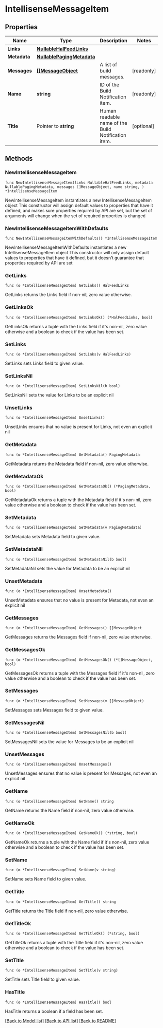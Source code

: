 <!--
Copyright (C) 2020-2025 Arm Limited or its affiliates and Contributors. All rights reserved.
SPDX-License-Identifier: Apache-2.0
-->
# IntellisenseMessageItem

## Properties

Name | Type | Description | Notes
------------ | ------------- | ------------- | -------------
**Links** | [**NullableHalFeedLinks**](HalFeedLinks.md) |  | 
**Metadata** | [**NullablePagingMetadata**](PagingMetadata.md) |  | 
**Messages** | [**[]MessageObject**](MessageObject.md) | A list of build messages. | [readonly] 
**Name** | **string** | ID of the Build Notification item. | [readonly] 
**Title** | Pointer to **string** | Human readable name of the Build Notification item. | [optional] 

## Methods

### NewIntellisenseMessageItem

`func NewIntellisenseMessageItem(links NullableHalFeedLinks, metadata NullablePagingMetadata, messages []MessageObject, name string, ) *IntellisenseMessageItem`

NewIntellisenseMessageItem instantiates a new IntellisenseMessageItem object
This constructor will assign default values to properties that have it defined,
and makes sure properties required by API are set, but the set of arguments
will change when the set of required properties is changed

### NewIntellisenseMessageItemWithDefaults

`func NewIntellisenseMessageItemWithDefaults() *IntellisenseMessageItem`

NewIntellisenseMessageItemWithDefaults instantiates a new IntellisenseMessageItem object
This constructor will only assign default values to properties that have it defined,
but it doesn't guarantee that properties required by API are set

### GetLinks

`func (o *IntellisenseMessageItem) GetLinks() HalFeedLinks`

GetLinks returns the Links field if non-nil, zero value otherwise.

### GetLinksOk

`func (o *IntellisenseMessageItem) GetLinksOk() (*HalFeedLinks, bool)`

GetLinksOk returns a tuple with the Links field if it's non-nil, zero value otherwise
and a boolean to check if the value has been set.

### SetLinks

`func (o *IntellisenseMessageItem) SetLinks(v HalFeedLinks)`

SetLinks sets Links field to given value.


### SetLinksNil

`func (o *IntellisenseMessageItem) SetLinksNil(b bool)`

 SetLinksNil sets the value for Links to be an explicit nil

### UnsetLinks
`func (o *IntellisenseMessageItem) UnsetLinks()`

UnsetLinks ensures that no value is present for Links, not even an explicit nil
### GetMetadata

`func (o *IntellisenseMessageItem) GetMetadata() PagingMetadata`

GetMetadata returns the Metadata field if non-nil, zero value otherwise.

### GetMetadataOk

`func (o *IntellisenseMessageItem) GetMetadataOk() (*PagingMetadata, bool)`

GetMetadataOk returns a tuple with the Metadata field if it's non-nil, zero value otherwise
and a boolean to check if the value has been set.

### SetMetadata

`func (o *IntellisenseMessageItem) SetMetadata(v PagingMetadata)`

SetMetadata sets Metadata field to given value.


### SetMetadataNil

`func (o *IntellisenseMessageItem) SetMetadataNil(b bool)`

 SetMetadataNil sets the value for Metadata to be an explicit nil

### UnsetMetadata
`func (o *IntellisenseMessageItem) UnsetMetadata()`

UnsetMetadata ensures that no value is present for Metadata, not even an explicit nil
### GetMessages

`func (o *IntellisenseMessageItem) GetMessages() []MessageObject`

GetMessages returns the Messages field if non-nil, zero value otherwise.

### GetMessagesOk

`func (o *IntellisenseMessageItem) GetMessagesOk() (*[]MessageObject, bool)`

GetMessagesOk returns a tuple with the Messages field if it's non-nil, zero value otherwise
and a boolean to check if the value has been set.

### SetMessages

`func (o *IntellisenseMessageItem) SetMessages(v []MessageObject)`

SetMessages sets Messages field to given value.


### SetMessagesNil

`func (o *IntellisenseMessageItem) SetMessagesNil(b bool)`

 SetMessagesNil sets the value for Messages to be an explicit nil

### UnsetMessages
`func (o *IntellisenseMessageItem) UnsetMessages()`

UnsetMessages ensures that no value is present for Messages, not even an explicit nil
### GetName

`func (o *IntellisenseMessageItem) GetName() string`

GetName returns the Name field if non-nil, zero value otherwise.

### GetNameOk

`func (o *IntellisenseMessageItem) GetNameOk() (*string, bool)`

GetNameOk returns a tuple with the Name field if it's non-nil, zero value otherwise
and a boolean to check if the value has been set.

### SetName

`func (o *IntellisenseMessageItem) SetName(v string)`

SetName sets Name field to given value.


### GetTitle

`func (o *IntellisenseMessageItem) GetTitle() string`

GetTitle returns the Title field if non-nil, zero value otherwise.

### GetTitleOk

`func (o *IntellisenseMessageItem) GetTitleOk() (*string, bool)`

GetTitleOk returns a tuple with the Title field if it's non-nil, zero value otherwise
and a boolean to check if the value has been set.

### SetTitle

`func (o *IntellisenseMessageItem) SetTitle(v string)`

SetTitle sets Title field to given value.

### HasTitle

`func (o *IntellisenseMessageItem) HasTitle() bool`

HasTitle returns a boolean if a field has been set.


[[Back to Model list]](../README.md#documentation-for-models) [[Back to API list]](../README.md#documentation-for-api-endpoints) [[Back to README]](../README.md)


